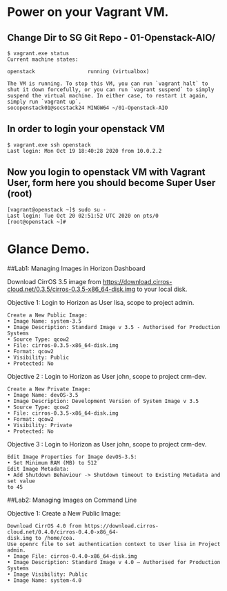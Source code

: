 # Power on your Vagrant VM.

## Change Dir to SG Git Repo - 01-Openstack-AIO/

```
$ vagrant.exe status
Current machine states:

openstack                 running (virtualbox)

The VM is running. To stop this VM, you can run `vagrant halt` to
shut it down forcefully, or you can run `vagrant suspend` to simply
suspend the virtual machine. In either case, to restart it again,
simply run `vagrant up`.
socopenstack01@socstack24 MINGW64 ~/01-Openstack-AIO
```

## In order to login your openstack VM
```
$ vagrant.exe ssh openstack
Last login: Mon Oct 19 18:40:28 2020 from 10.0.2.2
```

## Now you login to openstack VM with Vagrant User, form here you should become Super User (root)
```
[vagrant@openstack ~]$ sudo su -
Last login: Tue Oct 20 02:51:52 UTC 2020 on pts/0
[root@openstack ~]# 
```

# Glance Demo.

##Lab1:  Managing Images in Horizon Dashboard

Download CirrOS 3.5 image from https://download.cirros-cloud.net/0.3.5/cirros-0.3.5-x86_64-disk.img to your local disk.

Objective 1: Login to Horizon as User lisa, scope to project admin.
```
Create a New Public Image:
• Image Name: system-3.5
• Image Description: Standard Image v 3.5 - Authorised for Production Systems
• Source Type: qcow2
• File: cirros-0.3.5-x86_64-disk.img
• Format: qcow2
• Visibility: Public
• Protected: No
```

Objective 2 : Login to Horizon as User john, scope to project crm-dev.
```
Create a New Private Image:
• Image Name: devOS-3.5
• Image Description: Development Version of System Image v 3.5
• Source Type: qcow2
• File: cirros-0.3.5-x86_64-disk.img
• Format: qcow2
• Visibility: Private
• Protected: No
```

Objective 3 : Login to Horizon as User john, scope to project crm-dev.
```
Edit Image Properties for Image devOS-3.5:
• Set Minimum RAM (MB) to 512
Edit Image Metadata:
• Add Shutdown Behaviour -> Shutdown timeout to Existing Metadata and set value
to 45
```




##Lab2:  Managing Images on Command Line 

Objective 1: Create a New Public Image:
```
Download CirrOS 4.0 from https://download.cirros-cloud.net/0.4.0/cirros-0.4.0-x86_64-
disk.img to /home/coa.
Use openrc file to set authentication context to User lisa in Project admin.
• Image File: cirros-0.4.0-x86_64-disk.img
• Image Description: Standard Image v 4.0 – Authorised for Production Systems
• Image Visibility: Public
• Image Name: system-4.0
```

